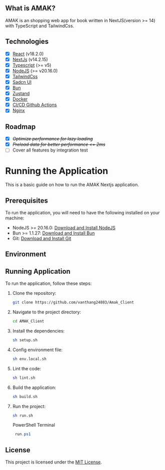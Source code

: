 ## What is AMAK?

AMAK is an shopping web app for book written in NextJS(version >= 14) with TypeScript and TailwindCss.

## Technologies

- [x] [React](https://react.dev/) (v18.2.0)
- [x] [NextJs](https://nextjs.org/) (v14.2.15)
- [x] [Typescript](https://www.typescriptlang.org/) (>= v5)
- [x] [NodeJS](https://nodejs.org/en) (>= v20.16.0)
- [x] [TailwindCss](https://tailwindcss.com/)
- [x] [Sadcn UI](https://ui.shadcn.com/)
- [x] [Bun](https://bun.sh/)
- [x] [Zustand](https://github.com/pmndrs/zustand)
- [x] [Docker](https://www.docker.com/)
- [x] [CI/CD Github Actions](https://docs.github.com/en/actions)
- [x] [Nginx](https://nginx.org/en/)

## Roadmap

- [x] _~~Optimize performance for lazy loading~~_
- [x] _~~Preload data for better performance <= 2ms~~_
- [ ] Cover all features by integration test

# Running the Application

This is a basic guide on how to run the AMAK Nextjs application.

## Prerequisites

To run the application, you will need to have the following installed on your machine:

- NodeJS >= 20.16.0: [Download and Install NodeJS](https://nodejs.org/en)
- Bun >= 1.1.27: [Download and Install Bun](https://bun.sh/)
- Git: [Download and Install Git](https://git-scm.com/downloads)

## Environment

## Running Application

To run the application, follow these steps:

1. Clone the repository:

   ```bash
   git clone https://github.com/vanthang24803/Amak_Client
   ```

2. Navigate to the project directory:

   ```bash
   cd AMAK_Client
   ```

3. Install the dependencies:

   ```bash
   sh setup.sh
   ```

4. Config environment file:

   ```bash
   sh env.local.sh
   ```

5. Lint the code:

   ```bash
   sh lint.sh
   ```

6. Build the application:

   ```bash
   sh build.sh
   ```

7. Run the project:

   ```bash
   sh run.sh
   ```

   PowerShell Terminal

   ```ps1
    run.ps1
   ```

## License

This project is licensed under the [MIT License](LICENSE).
